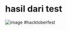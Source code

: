 # hasil dari test
![image](https://user-images.githubusercontent.com/25295939/89737737-a5868a80-da9d-11ea-97be-3ddb87c064f7.png)
#hacktoberfest
